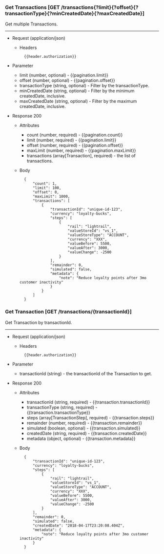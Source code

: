 ### Get Transactions [GET /transactions{?limit}{?offset}{?transactionType}{?minCreatedDate}{?maxCreatedDate}]

Get multiple Transactions.

---
+ Request (application/json)
    + Headers
    
            {{header.authorization}}

+ Parameter
    + limit (number, optional) - {{pagination.limit}}
    + offset (number, optional) - {{pagination.offset}}
    + transactionType (string, optional) - Filter by the transactionType.
    + minCreatedDate (string, optional) - Filter by the minimum createdDate, inclusive.
    + maxCreatedDate (string, optional) - Filter by the maximum createdDate, inclusive.

+ Response 200
    + Attributes
        + count (number, required) - {{pagination.count}}
        + limit (number, required) - {{pagination.limit}}
        + offset (number, required) - {{pagination.offset}}
        + maxLimit (number, required) - {{pagination.maxLimit}}
        + transactions (array[Transaction], required) - the list of transactions.

    + Body

            {
                "count": 1,
                "limit": 100,
                "offset": 0,
                "maxLimit": 1000,
                "transactions": [
                    {
                        "transactionId": "unique-id-123",
                        "currency": "loyalty-bucks",
                        "steps": [
                            {
                                "rail": "lightrail",
                                "valueStoreId": "vs_1",
                                "valueStoreType": "ACCOUNT",
                                "currency": "XXX",
                                "valueBefore": 5500,
                                "valueAfter": 3000,
                                "valueChange": -2500
                            }
                        ],
                        "remainder": 0,
                        "simulated": false,
                        "metadata": {
                            "note": "Reduce loyalty points after 3mo customer inactivity"
                        }
                    }
                ]
            }

### Get Transaction [GET /transactions/{transactionId}]

Get Transaction by transactionId.

---

+ Request (application/json)
    + Headers
    
            {{header.authorization}}

+ Parameter
    + transactionId (string) - the transactionId of the Transaction to get.

+ Response 200
    + Attributes
        + transactionId (string, required) - {{transaction.transactionId}}
        + transactionType (string, required) - {{transaction.transactionType}}
        + steps (array[TransactionStep], required) - {{transaction.steps}}
        + remainder (number, required) - {{transaction.remainder}}
        + simulated (boolean, optional) - {{transaction.simulated}}
        + createdDate (string, required) - {{transaction.createdDate}}
        + metadata (object, optional) - {{transaction.metadata}}

    + Body

            {
                "transactionId": "unique-id-123",
                "currency": "loyalty-bucks",
                "steps": [
                    {
                        "rail": "lightrail",
                        "valueStoreId": "vs_1",
                        "valueStoreType": "ACCOUNT",
                        "currency": "XXX",
                        "valueBefore": 5500,
                        "valueAfter": 3000,
                        "valueChange": -2500
                    }
                ],
                "remainder": 0,
                "simulated": false,
                "createdDate": "2018-04-17T23:20:08.404Z",
                "metadata": {
                    "note": "Reduce loyalty points after 3mo customer inactivity"
                }
            }
